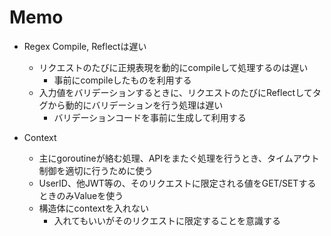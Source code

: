 # Memo

* Regex Compile, Reflectは遅い
	* リクエストのたびに正規表現を動的にcompileして処理するのは遅い
		* 事前にcompileしたものを利用する
	* 入力値をバリデーションするときに、リクエストのたびにReflectしてタグから動的にバリデーションを行う処理は遅い
		* バリデーションコードを事前に生成して利用する

* Context
	* 主にgoroutineが絡む処理、APIをまたぐ処理を行うとき、タイムアウト制御を適切に行うために使う
	* UserID、他JWT等の、そのリクエストに限定される値をGET/SETするときのみValueを使う
	* 構造体にcontextを入れない
		* 入れてもいいがそのリクエストに限定することを意識する
